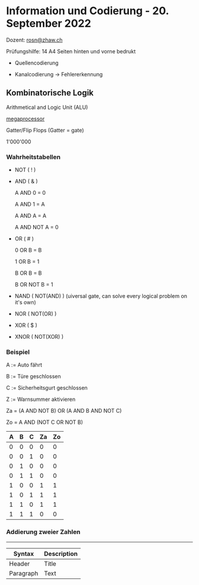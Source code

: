 # Information und Codierung - 20. September 2022
Dozent: rosn@zhaw.ch

Prüfungshilfe: 14 A4 Seiten hinten und vorne bedrukt

- Quellencodierung

- Kanalcodierung -> Fehlererkennung

## Kombinatorische Logik

Arithmetical and Logic Unit (ALU)

[megaprocessor](http://www.megaprocessor.com)

Gatter/Flip Flops (Gatter = gate)

1'000'000

### Wahrheitstabellen

- NOT ( ! )
- AND ( & )

  A AND 0 = 0

  A AND 1 = A

  A AND A = A

  A AND NOT A = 0

- OR ( # )

  0 OR B = B

  1 OR B = 1

  B OR B = B

  B OR NOT B = 1

- NAND ( NOT(AND) ) (uiversal gate, can solve every logical problem on it's own)
- NOR ( NOT(OR) )
- XOR ( $ )
- XNOR ( NOT(XOR) )

### Beispiel

A := Auto fährt

B := Türe geschlossen

C := Sicherheitsgurt geschlossen

Z := Warnsummer aktivieren

Za = (A AND NOT B) OR (A AND B AND NOT C)

Zo = A AND (NOT C OR NOT B)

| A | B | C | Za | Zo |
| - | - | - | - | - |
| 0 | 0 | 0 | 0 | 0 |
| 0 | 0 | 1 | 0 | 0 |
| 0 | 1 | 0 | 0 | 0 |
| 0 | 1 | 1 | 0 | 0 |
| 1 | 0 | 0 | 1 | 1 |
| 1 | 0 | 1 | 1 | 1 |
| 1 | 1 | 0 | 1 | 1 |
| 1 | 1 | 1 | 0 | 0 |

### Addierung zweier Zahlen

---

| Syntax | Description |
| --- | --- |
| Header | Title |
| Paragraph | Text |
